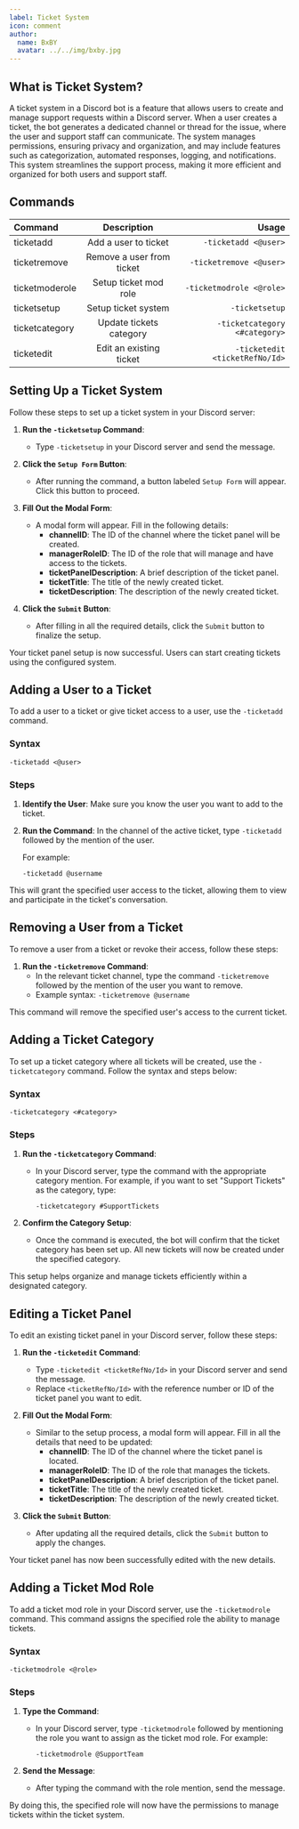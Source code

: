 ```yaml
---
label: Ticket System
icon: comment
author:
  name: BxBY
  avatar: ../../img/bxby.jpg
---
```


## What is Ticket System?
A ticket system in a Discord bot is a feature that allows users to create and manage support requests within a Discord server. When a user creates a ticket, the bot generates a dedicated channel or thread for the issue, where the user and support staff can communicate. The system manages permissions, ensuring privacy and organization, and may include features such as categorization, automated responses, logging, and notifications. This system streamlines the support process, making it more efficient and organized for both users and support staff.

## Commands
Command   | Description | Usage
:---   | :---: | ---:
ticketadd | Add a user to ticket  | `-ticketadd <@user>`
ticketremove | Remove a user from ticket | `-ticketremove <@user>`
ticketmoderole | Setup ticket mod role | `-ticketmodrole <@role>`
ticketsetup | Setup ticket system | `-ticketsetup`
ticketcategory | Update tickets category | `-ticketcategory <#category>`
ticketedit | Edit an existing ticket | `-ticketedit <ticketRefNo/Id>`

## Setting Up a Ticket System

Follow these steps to set up a ticket system in your Discord server:

1. **Run the `-ticketsetup` Command**:
   - Type `-ticketsetup` in your Discord server and send the message.

2. **Click the `Setup Form` Button**:
   - After running the command, a button labeled `Setup Form` will appear. Click this button to proceed.

3. **Fill Out the Modal Form**:
   - A modal form will appear. Fill in the following details:
     - **channelID**: The ID of the channel where the ticket panel will be created.
     - **managerRoleID**: The ID of the role that will manage and have access to the tickets.
     - **ticketPanelDescription**: A brief description of the ticket panel.
     - **ticketTitle**: The title of the newly created ticket.
     - **ticketDescription**: The description of the newly created ticket.

4. **Click the `Submit` Button**:
   - After filling in all the required details, click the `Submit` button to finalize the setup.

Your ticket panel setup is now successful. Users can start creating tickets using the configured system.

## Adding a User to a Ticket

To add a user to a ticket or give ticket access to a user, use the `-ticketadd` command.

### Syntax
```
-ticketadd <@user>
```

### Steps
1. **Identify the User**: Make sure you know the user you want to add to the ticket.
2. **Run the Command**: In the channel of the active ticket, type `-ticketadd` followed by the mention of the user.
   
   For example:
   ```
   -ticketadd @username
   ```

This will grant the specified user access to the ticket, allowing them to view and participate in the ticket's conversation.

## Removing a User from a Ticket

To remove a user from a ticket or revoke their access, follow these steps:

1. **Run the `-ticketremove` Command**:
   - In the relevant ticket channel, type the command `-ticketremove` followed by the mention of the user you want to remove.
   - Example syntax: `-ticketremove @username`

This command will remove the specified user's access to the current ticket.

## Adding a Ticket Category

To set up a ticket category where all tickets will be created, use the `-ticketcategory` command. Follow the syntax and steps below:

### Syntax
```
-ticketcategory <#category>
```

### Steps
1. **Run the `-ticketcategory` Command**:
   - In your Discord server, type the command with the appropriate category mention. For example, if you want to set "Support Tickets" as the category, type:
     ```
     -ticketcategory #SupportTickets
     ```

2. **Confirm the Category Setup**:
   - Once the command is executed, the bot will confirm that the ticket category has been set up. All new tickets will now be created under the specified category.

This setup helps organize and manage tickets efficiently within a designated category.

## Editing a Ticket Panel

To edit an existing ticket panel in your Discord server, follow these steps:

1. **Run the `-ticketedit` Command**:
   - Type `-ticketedit <ticketRefNo/Id>` in your Discord server and send the message.
   - Replace `<ticketRefNo/Id>` with the reference number or ID of the ticket panel you want to edit.

2. **Fill Out the Modal Form**:
   - Similar to the setup process, a modal form will appear. Fill in all the details that need to be updated:
     - **channelID**: The ID of the channel where the ticket panel is located.
     - **managerRoleID**: The ID of the role that manages the tickets.
     - **ticketPanelDescription**: A brief description of the ticket panel.
     - **ticketTitle**: The title of the newly created ticket.
     - **ticketDescription**: The description of the newly created ticket.

3. **Click the `Submit` Button**:
   - After updating all the required details, click the `Submit` button to apply the changes.

Your ticket panel has now been successfully edited with the new details.

## Adding a Ticket Mod Role

To add a ticket mod role in your Discord server, use the `-ticketmodrole` command. This command assigns the specified role the ability to manage tickets.

### Syntax
```
-ticketmodrole <@role>
```

### Steps

1. **Type the Command**:
   - In your Discord server, type `-ticketmodrole` followed by mentioning the role you want to assign as the ticket mod role. For example:
     ```
     -ticketmodrole @SupportTeam
     ```

2. **Send the Message**:
   - After typing the command with the role mention, send the message.

By doing this, the specified role will now have the permissions to manage tickets within the ticket system.